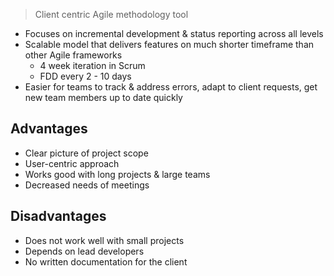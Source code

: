 > Client centric Agile methodology tool
- Focuses on incremental development & status reporting across all levels
- Scalable model that delivers features on much shorter timeframe than other Agile frameworks
	- 4 week iteration in Scrum
	- FDD every 2 - 10 days
 - Easier for teams to track & address errors, adapt to client requests, get new team members up to date quickly
## Advantages
- Clear picture of project scope
- User-centric approach
- Works good with long projects & large teams
- Decreased needs of meetings
## Disadvantages
- Does not work well with small projects
- Depends on lead developers
- No written documentation for the client